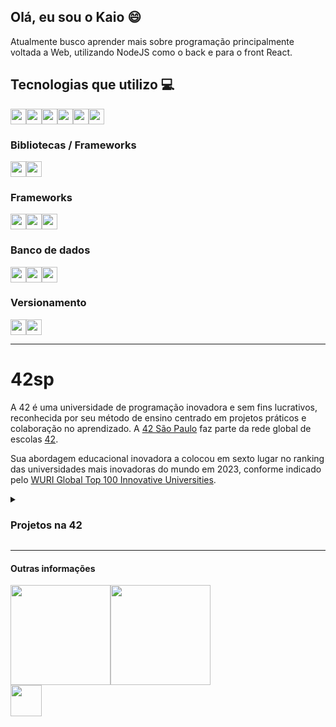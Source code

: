 ## Olá, eu sou o Kaio :smile:
Atualmente busco aprender mais sobre programação principalmente voltada a Web, utilizando NodeJS como o back e para o front React.

##  Tecnologias que utilizo :computer:

<div style="display: flex;">
  <img width="25" src='https://cdn.jsdelivr.net/gh/devicons/devicon/icons/c/c-original.svg'>
  <img width="25" src='https://cdn.jsdelivr.net/gh/devicons/devicon/icons/html5/html5-original.svg'>
  <img width="25" src='https://cdn.jsdelivr.net/gh/devicons/devicon/icons/css3/css3-original.svg'>
  <img width="25" src='https://cdn.jsdelivr.net/gh/devicons/devicon/icons/javascript/javascript-original.svg'>
  <img width="25" src='https://cdn.jsdelivr.net/gh/devicons/devicon/icons/typescript/typescript-plain.svg'>
  <img width="25" src='https://cdn.jsdelivr.net/gh/devicons/devicon/icons/nodejs/nodejs-original.svg'>
</div>

### Bibliotecas / Frameworks

<div style="display: flex;">
  <img width="25" src='https://cdn.jsdelivr.net/gh/devicons/devicon/icons/react/react-original.svg'>
  <img width="25" src='https://cdn.jsdelivr.net/gh/devicons/devicon/icons/vuejs/vuejs-original.svg'>
</div>

### Frameworks

<div style="display: flex;">
  <img width="25" src='https://cdn.jsdelivr.net/gh/devicons/devicon/icons/tailwindcss/tailwindcss-plain.svg'>
  <img width="25" src='https://cdn.jsdelivr.net/gh/devicons/devicon/icons/bootstrap/bootstrap-original.svg'>
  <img width="25" src='https://cdn.jsdelivr.net/gh/devicons/devicon/icons/electron/electron-original.svg'>
</div>

### Banco de dados

<div style="display: flex;">
  <img width="25" src='https://cdn.jsdelivr.net/gh/devicons/devicon/icons/mysql/mysql-original.svg'>
  <img width="25" src='https://cdn.jsdelivr.net/gh/devicons/devicon/icons/mongodb/mongodb-original.svg'>
  <img width="25" src='https://cdn.jsdelivr.net/gh/devicons/devicon/icons/firebase/firebase-plain.svg'>
</div>

### Versionamento

<div style="display: flex;">
  <img width="25" src='https://cdn.jsdelivr.net/gh/devicons/devicon/icons/git/git-original.svg'>
  <img width="25" src='https://cdn.jsdelivr.net/gh/devicons/devicon/icons/github/github-original.svg'>
</div>

---

# 42sp
A 42 é uma universidade de programação inovadora e sem fins lucrativos, reconhecida por seu método de ensino centrado em projetos práticos e colaboração no aprendizado. A [42 São Paulo](https://www.42sp.org.br/) faz parte da rede global de escolas [42](https://42.fr/en/homepage/).
  
Sua abordagem educacional inovadora a colocou em sexto lugar no ranking das universidades mais inovadoras do mundo em 2023, conforme indicado pelo [WURI Global Top 100 Innovative Universities](https://www.wuri.world/2023-global-top-100).


<details>
  <summary><h3>Projetos na 42</h3></summary>

<img align="left" width="65" src='https://game.42sp.org.br/static/assets/achievements/phase_onee.png'>

##### Fase 1

---

<div>
  <a target="_blank" href="https://github.com/kaio-matos/42_libft">
    <img width="90" src='https://game.42sp.org.br/static/assets/achievements/libfte.png'>
  </a>
  <a target="_blank" href="https://github.com/kaio-matos/42_get__next__line">
    <img width="90" src='https://game.42sp.org.br/static/assets/achievements/get_next_linee.png'>
  </a>
  <a target="_blank" href="https://github.com/kaio-matos/42_ft__printf">
    <img width="90" src='https://game.42sp.org.br/static/assets/achievements/ft_printfe.png'>
  </a>
  <a target="_blank" href="https://github.com/kaio-matos/42_libft">
    <img width="90" src='https://game.42sp.org.br/static/assets/achievements/born2beroote.png'>
  </a>
  <a target="_blank" href="https://github.com/kaio-matos/42_ft__printf">
    <img width="90" src='https://game.42sp.org.br/static/assets/achievements/so_longm.png'>
  </a>
  <a target="_blank" href="https://github.com/kaio-matos/42_pipex">
    <img width="90" src='https://game.42sp.org.br/static/assets/achievements/pipexe.png'>
  </a>
<div>


  
<img align="left" width="65" src='https://game.42sp.org.br/static/assets/achievements/phase_twon.png'>

##### Fase 2

---
  
<div>
  <a target="_blank" href="https://github.com/kaio-matos/42_push__swap">
    <img width="90" src="https://game.42sp.org.br/static/assets/achievements/push_swape.png" />
  </a>
  <a target="_blank" href="https://github.com/kaio-matos/42_minishell">
    <img width="90" src="https://game.42sp.org.br/static/assets/achievements/minishellm.png" />
  </a>
  <a target="_blank" href="https://github.com/kaio-matos/42_philosophers">
    <img width="90" src="https://game.42sp.org.br/static/assets/achievements/philosopherse.png" />
  </a>
  <a target="_blank" href="https://github.com/kaio-matos/42_net__practice">
    <img width="90" src="https://game.42sp.org.br/static/assets/achievements/netpracticee.png" />
  </a>
  <a target="_blank" href="https://github.com/kaio-matos/42_cub3d">
    <img width="90" src="https://game.42sp.org.br/static/assets/achievements/cub3dm.png" />
  </a>
</div>
</details>

----
  
#### Outras informações

<div style="display: flex;">
<img height="160em" src="https://github-readme-stats.vercel.app/api?username=kaio-matos&show_icons=true&count_private=true&theme=dracula"/>

<img height="160em" src="https://github-readme-stats.vercel.app/api/top-langs/?username=kaio-matos&layout=compact&langs_count=7&theme=dracula"/>
</div>


<a href="https://www.linkedin.com/in/kaio-matos/" target="_blank">
<img width="50" src='https://cdn.jsdelivr.net/gh/devicons/devicon/icons/linkedin/linkedin-original.svg'>
<a/>
